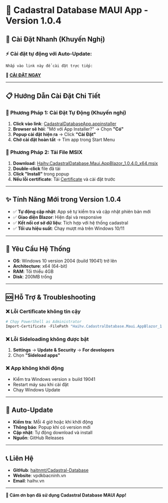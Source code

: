 # 📱 Cadastral Database MAUI App - Version 1.0.4

## 🚀 Cài Đặt Nhanh (Khuyến Nghị)

### ⚡ Cài đặt tự động với Auto-Update:
```
Nhấp vào link này để cài đặt trực tiếp:
```
**🔗 [CÀI ĐẶT NGAY](https://github.com/haitnmt/Cadastral-Database/releases/latest/download/CadastralDatabaseApp.appinstaller)**

---

## 📋 Hướng Dẫn Cài Đặt Chi Tiết

### 🎯 **Phương Pháp 1: Cài Đặt Tự Động (Khuyến nghị)**
1. **Click vào link**: [CadastralDatabaseApp.appinstaller](https://github.com/haitnmt/Cadastral-Database/releases/latest/download/CadastralDatabaseApp.appinstaller)
2. **Browser sẽ hỏi**: "Mở với App Installer?" → Chọn **"Có"**
3. **Popup cài đặt hiện ra** → Click **"Cài Đặt"**
4. **Chờ cài đặt hoàn tất** → Tìm app trong Start Menu

### 🎯 **Phương Pháp 2: Tải File MSIX**
1. **Download**: [Haihv.CadastralDatabase.Maui.AppBlazor_1.0.4.0_x64.msix](https://github.com/haitnmt/Cadastral-Database/releases/latest/download/Haihv.CadastralDatabase.Maui.AppBlazor_1.0.4.0_x64.msix)
2. **Double-click** file đã tải
3. **Click "Install"** trong popup
4. **Nếu lỗi certificate**: Tải [Certificate](https://github.com/haitnmt/Cadastral-Database/releases/latest/download/Haihv.CadastralDatabase.Maui.AppBlazor_1.0.4.0_x64.cer) và cài đặt trước

---

## ✨ Tính Năng Mới trong Version 1.0.4

- ✅ **Tự động cập nhật**: App sẽ tự kiểm tra và cập nhật phiên bản mới
- ✅ **Giao diện Blazor**: Hiện đại và responsive
- ✅ **Kết nối cơ sở dữ liệu**: Tích hợp với hệ thống cadastral
- ✅ **Tối ưu hiệu suất**: Chạy mượt mà trên Windows 10/11

---

## 🔧 Yêu Cầu Hệ Thống

- **OS**: Windows 10 version 2004 (build 19041) trở lên
- **Architecture**: x64 (64-bit)
- **RAM**: Tối thiểu 4GB
- **Disk**: 200MB trống

---

## 🆘 Hỗ Trợ & Troubleshooting

### ❌ **Lỗi Certificate không tin cậy**
```powershell
# Chạy PowerShell as Administrator
Import-Certificate -FilePath "Haihv.CadastralDatabase.Maui.AppBlazor_1.0.4.0_x64.cer" -CertStoreLocation "Cert:\LocalMachine\TrustedPeople"
```

### ❌ **Lỗi Sideloading không được bật**
1. **Settings** → **Update & Security** → **For developers**
2. Chọn **"Sideload apps"**

### ❌ **App không khởi động**
- Kiểm tra Windows version ≥ build 19041
- Restart máy sau khi cài đặt
- Chạy Windows Update

---

## 🔄 Auto-Update

- **Kiểm tra**: Mỗi 4 giờ hoặc khi khởi động
- **Thông báo**: Popup khi có version mới  
- **Cập nhật**: Tự động download và install
- **Nguồn**: GitHub Releases

---

## 📞 Liên Hệ

- **GitHub**: [haitnmt/Cadastral-Database](https://github.com/haitnmt/Cadastral-Database)
- **Website**: vpdkbacninh.vn
- **Email**: haihv.vn

---

**🎉 Cảm ơn bạn đã sử dụng Cadastral Database MAUI App!**
